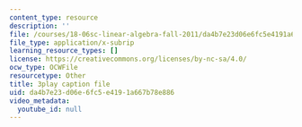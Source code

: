 ```yaml
---
content_type: resource
description: ''
file: /courses/18-06sc-linear-algebra-fall-2011/da4b7e23d06e6fc5e4191a667b78e886_rMv2rDiOTsI.srt
file_type: application/x-subrip
learning_resource_types: []
license: https://creativecommons.org/licenses/by-nc-sa/4.0/
ocw_type: OCWFile
resourcetype: Other
title: 3play caption file
uid: da4b7e23-d06e-6fc5-e419-1a667b78e886
video_metadata:
  youtube_id: null
---
```

